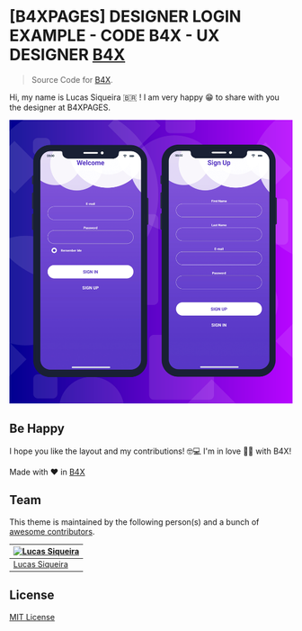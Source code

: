 # [B4XPAGES] DESIGNER LOGIN EXAMPLE - CODE B4X - UX DESIGNER [B4X](https://www.b4x.com/android/forum/threads/b4xpages-designer-login-example-code-b4x-ux-designer.128343/)

> Source Code for [B4X](https://www.b4x.com/).

Hi, my name is Lucas Siqueira 🇧🇷 !
I am very happy 😁 to share with you the designer at B4XPAGES.

![Screenshot](./LOGIN_EXAMPLE.png)

## Be Happy

I hope you like the layout and my contributions! 🤓💻
I'm in love 🥰😍 with B4X!

Made with ❤ in [B4X](https://www.b4x.com/)

## Team

This theme is maintained by the following person(s) and a bunch of [awesome contributors](https://github.com/dracula/template/graphs/contributors).

| [![Lucas Siqueira](https://avatars2.githubusercontent.com/u/56195918?v=3&s=70)](https://github.com/siqueirabt) |
| --- |
| [Lucas Siqueira](https://github.com/siqueirabt)


## License

[MIT License](./LICENSE)
